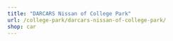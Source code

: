 ```yaml
---
title: "DARCARS Nissan of College Park"
url: /college-park/darcars-nissan-of-college-park/
shop: car
---
```

